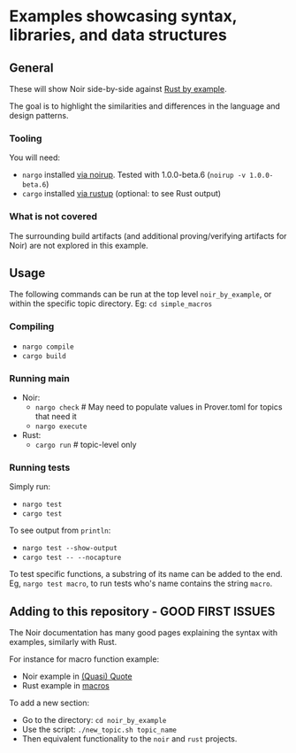 # Examples showcasing syntax, libraries, and data structures

## General

These will show Noir side-by-side against [Rust by example](https://doc.rust-lang.org/rust-by-example/).

The goal is to highlight the similarities and differences in the language and design patterns.

### Tooling

You will need:

- `nargo` installed [via noirup](https://noir-lang.org/docs/getting_started/quick_start/). Tested with 1.0.0-beta.6 (`noirup -v 1.0.0-beta.6`)
- `cargo` installed [via rustup](https://www.rust-lang.org/tools/install) (optional: to see Rust output)

### What is not covered

The surrounding build artifacts (and additional proving/verifying artifacts for Noir) are not explored in this example.

## Usage

The following commands can be run at the top level `noir_by_example`, or within the specific topic directory.
Eg: `cd simple_macros`

### Compiling

- `nargo compile`
- `cargo build`

### Running main

- Noir:
  - `nargo check` # May need to populate values in Prover.toml for topics that need it
  - `nargo execute`
- Rust:
  - `cargo run` # topic-level only

### Running tests

Simply run:

- `nargo test`
- `cargo test`

To see output from `println`:

- `nargo test --show-output`
- `cargo test -- --nocapture`

To test specific functions, a substring of its name can be added to the end.
Eg, `nargo test macro`, to run tests who's name contains the string `macro`.

## Adding to this repository - GOOD FIRST ISSUES

The Noir documentation has many good pages explaining the syntax with examples, similarly with Rust.

For instance for macro function example:

- Noir example in [(Quasi) Quote](https://noir-lang.org/docs/dev/noir/concepts/comptime#lowering)
- Rust example in [macros](https://doc.rust-lang.org/rust-by-example/macros.html)

To add a new section:

- Go to the directory: `cd noir_by_example`
- Use the script: `./new_topic.sh topic_name`
- Then equivalent functionality to the `noir` and `rust` projects.
